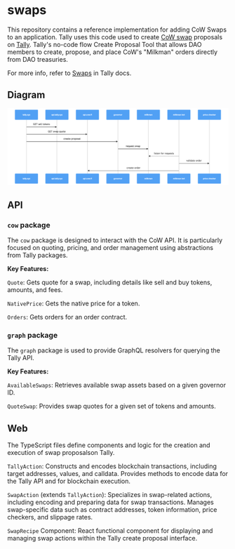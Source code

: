 # swaps

This repository contains a reference implementation for adding CoW Swaps to an application. Tally uses this code used to create [CoW swap](https://cow.fi/) proposals on [Tally](https://tally.xyz/). 
Tally's no-code flow Create Proposal Tool that allows DAO members to create, propose, and place CoW's "Milkman" orders directly from DAO treasuries.

For more info, refer to [Swaps](https://docs.tally.xyz/knowledge-base/proposals/creating-proposals/swaps) in Tally docs.

## Diagram

![Swaps on Tally](https://github.com/withtally/swaps/blob/ba3404b870affc7c5e21c3f9348a2825f4324c9c/swaps-on-tally.png)

## API

### `cow` package

The `cow` package is designed to interact with the CoW API. It is particularly focused on quoting, pricing, and order management using abstractions from Tally packages.

**Key Features:**

`Quote`: Gets quote for a swap, including details like sell and buy tokens, amounts, and fees.

`NativePrice`: Gets the native price for a token.

`Orders`: Gets orders for an order contract.

### `graph` package

The `graph` package is used to provide GraphQL resolvers for querying the Tally API.

**Key Features:**

`AvailableSwaps`: Retrieves available swap assets based on a given governor ID.

`QuoteSwap`: Provides swap quotes for a given set of tokens and amounts.


## Web

The TypeScript files define components and logic for the creation and execution of swap proposalson Tally.

`TallyAction`:
Constructs and encodes blockchain transactions, including target addresses, values, and calldata.
Provides methods to encode data for the Tally API and for blockchain execution.

`SwapAction` (extends `TallyAction`):
Specializes in swap-related actions, including encoding and preparing data for swap transactions.
Manages swap-specific data such as contract addresses, token information, price checkers, and slippage rates.

`SwapRecipe` Component:
React functional component for displaying and managing swap actions within the Tally create proposal interface.
